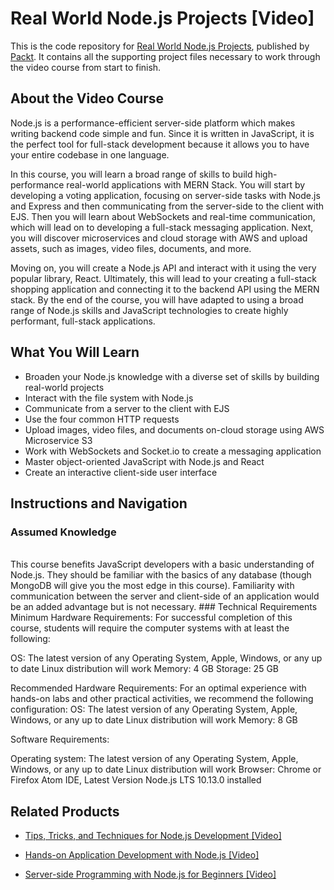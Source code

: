 # Real World Node.js Projects [Video]
This is the code repository for [Real World Node.js Projects](https://www.packtpub.com/web-development/real-world-nodejs-projects-video), published by [Packt](https://www.packtpub.com/?utm_source=github). It contains all the supporting project files necessary to work through the video course from start to finish.
## About the Video Course
Node.js is a performance-efficient server-side platform which makes writing backend code simple and fun. Since it is written in JavaScript, it is the perfect tool for full-stack development because it allows you to have your entire codebase in one language.

In this course, you will learn a broad range of skills to build high-performance real-world applications with MERN Stack. You will start by developing a voting application, focusing on server-side tasks with Node.js and Express and then communicating from the server-side to the client with EJS. Then you will learn about WebSockets and real-time communication, which will lead on to developing a full-stack messaging application. Next, you will discover microservices and cloud storage with AWS and upload assets, such as images, video files, documents, and more.

Moving on, you will create a Node.js API and interact with it using the very popular library, React. Ultimately, this will lead to your creating a full-stack shopping application and connecting it to the backend API using the MERN stack. By the end of the course, you will have adapted to using a broad range of Node.js skills and JavaScript technologies to create highly performant, full-stack applications.

<H2>What You Will Learn</H2>
<DIV class=book-info-will-learn-text>
<UL>
<LI>Broaden your Node.js knowledge with a diverse set of skills by building real-world projects
<LI>Interact with the file system with Node.js
<LI>Communicate from a server to the client with EJS
<LI>Use the four common HTTP requests
<LI>Upload images, video files, and documents on-cloud storage using AWS Microservice S3
<LI>Work with WebSockets and Socket.io to create a messaging application
<LI>Master object-oriented JavaScript with Node.js and React
<LI>Create an interactive client-side user interface </LI></UL></DIV>

## Instructions and Navigation
### Assumed Knowledge
<br/>
This course benefits JavaScript developers with a basic understanding of Node.js. They should be familiar with the basics of any database (though MongoDB will give you the most edge in this course). Familiarity with communication between the server and client-side of an application would be an added advantage but is not necessary.
### Technical Requirements
<br/>
Minimum Hardware Requirements: For successful completion of this course, students will require the computer systems with at least the following:

OS: The latest version of any Operating System, Apple, Windows, or any up to date Linux distribution will work
Memory: 4 GB
Storage: 25 GB

Recommended Hardware Requirements: For an optimal experience with hands-on labs and other practical activities, we recommend the following configuration:
OS: The latest version of any Operating System, Apple, Windows, or any up to date Linux distribution will work
Memory: 8 GB

Software Requirements:

Operating system: The latest version of any Operating System, Apple, Windows, or any up to date Linux distribution will work
Browser: Chrome or Firefox
Atom IDE, Latest Version
Node.js LTS 10.13.0 installed

## Related Products
* [Tips, Tricks, and Techniques for Node.js Development [Video]](https://www.packtpub.com/web-development/tips-tricks-and-techniques-nodejs-development-video?utm_source=github&utm_medium=repository&utm_campaign=9781789343434)

* [Hands-on Application Development with Node.js [Video]](https://www.packtpub.com/web-development/hands-application-development-nodejs-video?utm_source=github&utm_medium=repository&utm_campaign=9781789135244)

* [Server-side Programming with Node.js for Beginners [Video]](https://www.packtpub.com/business/server-side-programming-nodejs-beginners-video?utm_source=github&utm_medium=repository&utm_campaign=9781788476126)

